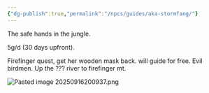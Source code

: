 ```yaml
---
{"dg-publish":true,"permalink":"/npcs/guides/aka-stormfang/"}
---
```


The safe hands in the jungle.

5g/d (30 days upfront).

Firefinger quest, get her wooden mask back. will guide for free. Evil birdmen.
	Up the ??? river to firefinger mt.


![Pasted image 20250916200937.png](/img/user/Npcs/guides/Pasted%20image%2020250916200937.png)


